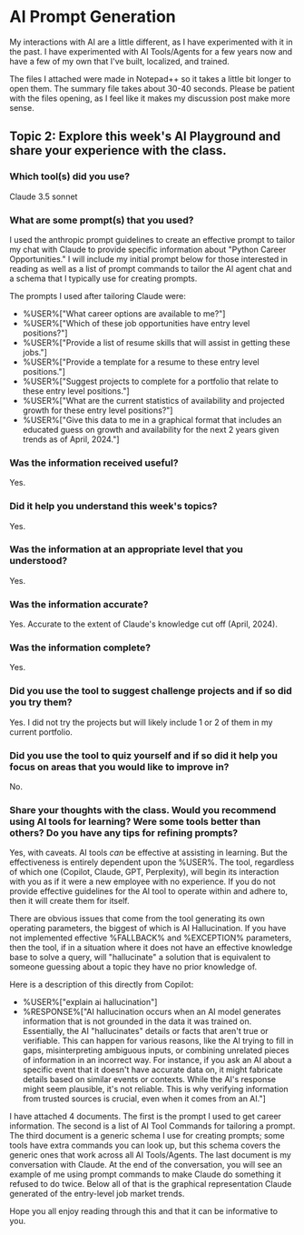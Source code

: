 # AI Prompt Generation

My interactions with AI are a little different, as I have experimented with it in the past. I have experimented with AI Tools/Agents for a few years now and have a few of my own that I've built, localized, and trained.

The files I attached were made in Notepad++ so it takes a little bit longer to open them. The summary file takes about 30-40 seconds. Please be patient with the files opening, as I feel like it makes my discussion post make more sense.

## Topic 2: Explore this week's AI Playground and share your experience with the class.

### Which tool(s) did you use?
Claude 3.5 sonnet

### What are some prompt(s) that you used?
I used the anthropic prompt guidelines to create an effective prompt to tailor my chat with Claude to provide specific information about "Python Career Opportunities." I will include my initial prompt below for those interested in reading as well as a list of prompt commands to tailor the AI agent chat and a schema that I typically use for creating prompts.

The prompts I used after tailoring Claude were:
- %USER%["What career options are available to me?"]
- %USER%["Which of these job opportunities have entry level positions?"]
- %USER%["Provide a list of resume skills that will assist in getting these jobs."]
- %USER%["Provide a template for a resume to these entry level positions."]
- %USER%["Suggest projects to complete for a portfolio that relate to these entry level positions."]
- %USER%["What are the current statistics of availability and projected growth for these entry level positions?"]
- %USER%["Give this data to me in a graphical format that includes an educated guess on growth and availability for the next 2 years given trends as of April, 2024."]

### Was the information received useful?
Yes.

### Did it help you understand this week's topics?
Yes.

### Was the information at an appropriate level that you understood?
Yes.

### Was the information accurate?
Yes. Accurate to the extent of Claude's knowledge cut off (April, 2024).

### Was the information complete?
Yes.

### Did you use the tool to suggest challenge projects and if so did you try them?
Yes. I did not try the projects but will likely include 1 or 2 of them in my current portfolio.

### Did you use the tool to quiz yourself and if so did it help you focus on areas that you would like to improve in?
No.

### Share your thoughts with the class. Would you recommend using AI tools for learning? Were some tools better than others? Do you have any tips for refining prompts?
Yes, with caveats. AI tools *can* be effective at assisting in learning. But the effectiveness is entirely dependent upon the %USER%. The tool, regardless of which one (Copilot, Claude, GPT, Perplexity), will begin its interaction with you as if it were a new employee with no experience. If you do not provide effective guidelines for the AI tool to operate within and adhere to, then it will create them for itself.

There are obvious issues that come from the tool generating its own operating parameters, the biggest of which is AI Hallucination. If you have not implemented effective %FALLBACK% and %EXCEPTION% parameters, then the tool, if in a situation where it does not have an effective knowledge base to solve a query, will "hallucinate" a solution that is equivalent to someone guessing about a topic they have no prior knowledge of.

Here is a description of this directly from Copilot:
- %USER%["explain ai hallucination"]
- %RESPONSE%["AI hallucination occurs when an AI model generates information that is not grounded in the data it was trained on. Essentially, the AI "hallucinates" details or facts that aren't true or verifiable. This can happen for various reasons, like the AI trying to fill in gaps, misinterpreting ambiguous inputs, or combining unrelated pieces of information in an incorrect way. For instance, if you ask an AI about a specific event that it doesn't have accurate data on, it might fabricate details based on similar events or contexts. While the AI's response might seem plausible, it's not reliable. This is why verifying information from trusted sources is crucial, even when it comes from an AI."]

I have attached 4 documents. The first is the prompt I used to get career information. The second is a list of AI Tool Commands for tailoring a prompt. The third document is a generic schema I use for creating prompts; some tools have extra commands you can look up, but this schema covers the generic ones that work across all AI Tools/Agents. The last document is my conversation with Claude. At the end of the conversation, you will see an example of me using prompt commands to make Claude do something it refused to do twice. Below all of that is the graphical representation Claude generated of the entry-level job market trends.

Hope you all enjoy reading through this and that it can be informative to you.
